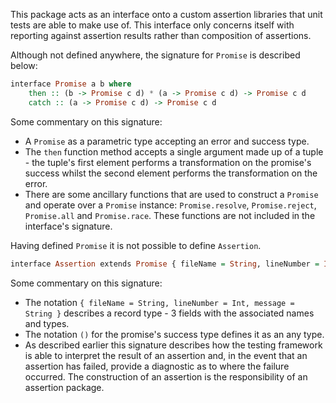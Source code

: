 This package acts as an interface onto a custom assertion libraries that unit tests are able to make use of.  This
interface only concerns itself with reporting against assertion results rather than composition of assertions.

Although not defined anywhere, the signature for `Promise` is described below:

```haskell
interface Promise a b where
    then :: (b -> Promise c d) * (a -> Promise c d) -> Promise c d
    catch :: (a -> Promise c d) -> Promise c d
```

Some commentary on this signature:

* A `Promise` as a parametric type accepting an error and success type.
* The `then` function method accepts a single argument made up of a tuple - the tuple's first element performs a 
  transformation on the promise's success whilst the second element performs the transformation on the error.
* There are some ancillary functions that are used to construct a `Promise` and operate over a `Promise` instance: 
  `Promise.resolve`, `Promise.reject`, `Promise.all` and `Promise.race`.  These functions are not included in the
  interface's signature.
  
Having defined `Promise` it is not possible to define `Assertion`.

```haskell
interface Assertion extends Promise { fileName = String, lineNumber = Int, message = String } ()
```

Some commentary on this signature:

* The notation `{ fileName = String, lineNumber = Int, message = String }` describes a record type - 3 fields with the
  associated names and types.
* The notation `()` for the promise's success type defines it as an any type.
* As described earlier this signature describes how the testing framework is able to interpret the result of an 
  assertion and, in the event that an assertion has failed, provide a diagnostic as to where the failure occurred.  The
  construction of an assertion is the responsibility of an assertion package.
 
